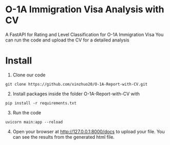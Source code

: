 # O-1A Immigration Visa Analysis with CV
A FastAPI for Rating and Level Classification for O-1A Immigration Visa
You can run the code and upload the CV for a detailed analysis

# Install
1. Clone our code
```
git clone https://github.com/xinzhuo20/O-1A-Report-with-CV.git
```

2. Install packages inside the folder O-1A-Report-with-CV with
```
pip install -r requirements.txt
```

3. Run the code
```
uvicorn main:app --reload
```

4. Open your browser at http://127.0.0.1:8000/docs to upload your file. You can see the results from the generated html file.
